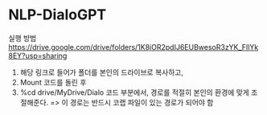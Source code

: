 # NLP-DialoGPT

실행 방법
https://drive.google.com/drive/folders/1K8jOR2pdIJ6EUBwesoR3zYK_FlIYk8EY?usp=sharing
1. 해당 링크로 들어가 폴더를 본인의 드라이브로 복사하고,
2. Mount 코드를 돌린 후
3. %cd drive/MyDrive/Dialo 코드 부분에서, 경로를 적절히 본인의 환경에 맞게 조절해준다.
   => 이 경로는 반드시 코랩 파일이 있는 경로가 되어야 함
